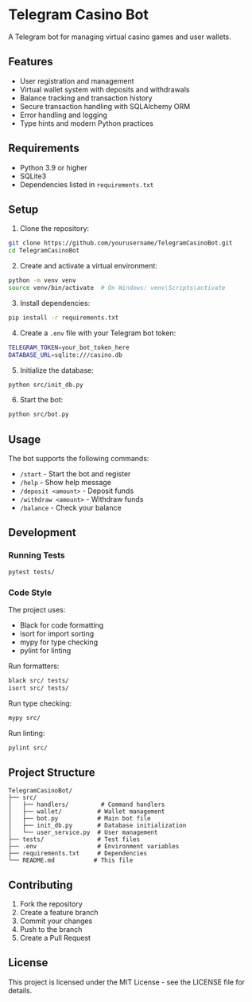 # Telegram Casino Bot

A Telegram bot for managing virtual casino games and user wallets.

## Features

- User registration and management
- Virtual wallet system with deposits and withdrawals
- Balance tracking and transaction history
- Secure transaction handling with SQLAlchemy ORM
- Error handling and logging
- Type hints and modern Python practices

## Requirements

- Python 3.9 or higher
- SQLite3
- Dependencies listed in `requirements.txt`

## Setup

1. Clone the repository:
```bash
git clone https://github.com/yourusername/TelegramCasinoBot.git
cd TelegramCasinoBot
```

2. Create and activate a virtual environment:
```bash
python -m venv venv
source venv/bin/activate  # On Windows: venv\Scripts\activate
```

3. Install dependencies:
```bash
pip install -r requirements.txt
```

4. Create a `.env` file with your Telegram bot token:
```bash
TELEGRAM_TOKEN=your_bot_token_here
DATABASE_URL=sqlite:///casino.db
```

5. Initialize the database:
```bash
python src/init_db.py
```

6. Start the bot:
```bash
python src/bot.py
```

## Usage

The bot supports the following commands:

- `/start` - Start the bot and register
- `/help` - Show help message
- `/deposit <amount>` - Deposit funds
- `/withdraw <amount>` - Withdraw funds
- `/balance` - Check your balance

## Development

### Running Tests

```bash
pytest tests/
```

### Code Style

The project uses:
- Black for code formatting
- isort for import sorting
- mypy for type checking
- pylint for linting

Run formatters:
```bash
black src/ tests/
isort src/ tests/
```

Run type checking:
```bash
mypy src/
```

Run linting:
```bash
pylint src/
```

## Project Structure

```
TelegramCasinoBot/
├── src/
│   ├── handlers/         # Command handlers
│   ├── wallet/          # Wallet management
│   ├── bot.py           # Main bot file
│   ├── init_db.py       # Database initialization
│   └── user_service.py  # User management
├── tests/               # Test files
├── .env                 # Environment variables
├── requirements.txt     # Dependencies
└── README.md           # This file
```

## Contributing

1. Fork the repository
2. Create a feature branch
3. Commit your changes
4. Push to the branch
5. Create a Pull Request

## License

This project is licensed under the MIT License - see the LICENSE file for details. 